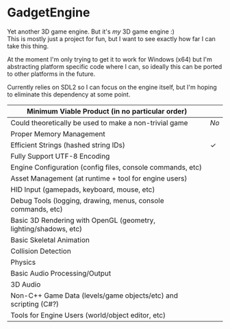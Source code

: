 # GadgetEngine

Yet another 3D game engine. But it's *my* 3D game engine :)  
This is mostly just a project for fun, but I want to see exactly how far I can take this thing.

At the moment I'm only trying to get it to work for Windows (x64) but I'm abstracting platform specific code where I can, so ideally this can be ported to other platforms in the future.

Currently relies on SDL2 so I can focus on the engine itself, but I'm hoping to eliminate this dependency at some point.

| Minimum Viable Product (in no particular order) |  |
|-------------------------------------------------------------|--|
| Could theoretically be used to make a non-trivial game | *No* |
| Proper Memory Management  |  |
| Efficient Strings (hashed string IDs) | ✓ |
| Fully Support UTF-8 Encoding  |  |
| Engine Configuration (config files, console commands, etc)  |  |
| Asset Management (at runtime + tool for engine users)  |  |
| HID Input (gamepads, keyboard, mouse, etc) |  |
| Debug Tools (logging, drawing, menus, console commands, etc) |  |
| Basic 3D Rendering with OpenGL (geometry, lighting/shadows, etc)  |  |
| Basic Skeletal Animation  |  |
| Collision Detection |  |
| Physics |  |
| Basic Audio Processing/Output |  |
| 3D Audio  |  |
| Non-C++ Game Data (levels/game objects/etc) and scripting (C#?) |  |
| Tools for Engine Users (world/object editor, etc) |  |
